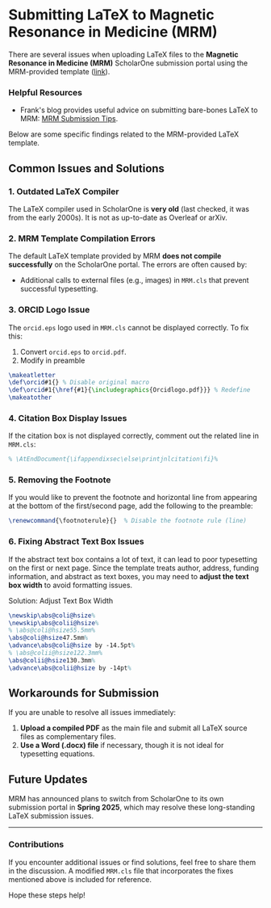 # Submitting LaTeX to Magnetic Resonance in Medicine (MRM)

There are several issues when uploading LaTeX files to the **Magnetic Resonance in Medicine (MRM)** ScholarOne submission portal using the MRM-provided template ([link](https://onlinelibrary.wiley.com/journal/15222594/la_tex_class_file)). 

### Helpful Resources
- Frank's blog provides useful advice on submitting bare-bones LaTeX to MRM: [MRM Submission Tips](https://frankong.com/blog/mrm_tips.html).

Below are some specific findings related to the MRM-provided LaTeX template.

## Common Issues and Solutions
### 1. Outdated LaTeX Compiler
The LaTeX compiler used in ScholarOne is **very old** (last checked, it was from the early 2000s). It is not as up-to-date as Overleaf or arXiv. 

### 2. MRM Template Compilation Errors
The default LaTeX template provided by MRM **does not compile successfully** on the ScholarOne portal. The errors are often caused by:
- Additional calls to external files (e.g., images) in `MRM.cls` that prevent successful typesetting.

### 3. ORCID Logo Issue
The `orcid.eps` logo used in `MRM.cls` cannot be displayed correctly. To fix this:
1. Convert `orcid.eps` to `orcid.pdf`.
2. Modify in preamble
```latex
\makeatletter
\def\orcid#1{} % Disable original macro
\def\orcid#1{\href{#1}{\includegraphics{Orcidlogo.pdf}}} % Redefine
\makeatother
```

### 4. Citation Box Display Issues
If the citation box is not displayed correctly, comment out the related line in `MRM.cls`:
```latex
% \AtEndDocument{\ifappendixsec\else\printjnlcitation\fi}%
```

### 5. Removing the Footnote
If you would like to prevent the footnote and horizontal line from appearing at the bottom of the first/second page, add the following to the preamble:
```latex
\renewcommand{\footnoterule}{}  % Disable the footnote rule (line)
```

### 6. Fixing Abstract Text Box Issues
If the abstract text box contains a lot of text, it can lead to poor typesetting on the first or next page. Since the template treats author, address, funding information, and abstract as text boxes, you may need to **adjust the text box width** to avoid formatting issues.

Solution: Adjust Text Box Width
```latex
\newskip\abs@coli@hsize%
\newskip\abs@colii@hsize%
% \abs@coli@hsize55.5mm%
\abs@coli@hsize47.5mm%
\advance\abs@coli@hsize by -14.5pt%
% \abs@colii@hsize122.3mm%
\abs@colii@hsize130.3mm%
\advance\abs@colii@hsize by -14pt%
```

## Workarounds for Submission
If you are unable to resolve all issues immediately:
1. **Upload a compiled PDF** as the main file and submit all LaTeX source files as complementary files.
2. **Use a Word (.docx) file** if necessary, though it is not ideal for typesetting equations.

## Future Updates
MRM has announced plans to switch from ScholarOne to its own submission portal in **Spring 2025**, which may resolve these long-standing LaTeX submission issues.

---

### Contributions
If you encounter additional issues or find solutions, feel free to share them in the discussion. A modified `MRM.cls` file that incorporates the fixes mentioned above is included for reference.

Hope these steps help!
